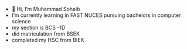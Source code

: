 - 👋 Hi, I’m Muhammad Sohaib
-  I’m currently learning in FAST NUCES pursuing bachelors in computer science
-  my section is BCS -1D
-  did matriculation from BSEK
-  completed my HSC from BIEK
  
<!---
Sohaib2005/Sohaib2005 is a ✨ special ✨ repository because its `README.md` (this file) appears on your GitHub profile.
You can click the Preview link to take a look at your changes.
--->
